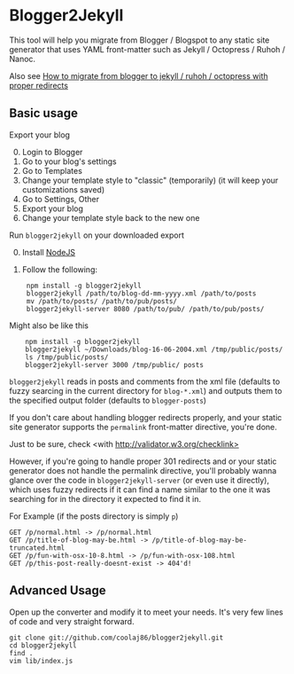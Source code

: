 # Blogger2Jekyll

This tool will help you migrate from Blogger / Blogspot to any
static site generator that uses YAML front-matter such as
Jekyll / Octopress / Ruhoh / Nanoc.

[migrate]: http://blog.coolaj86.com/articles/migrate-from-blogger-to-ruhoh-with-proper-redirects.html

Also see [How to migrate from blogger to jekyll / ruhoh / octopress with proper redirects][migrate]

## Basic usage

Export your blog

  0. Login to Blogger
  1. Go to your blog's settings
  2. Go to Templates
  3. Change your template style to "classic" (temporarily) (it will keep your customizations saved)
  4. Go to Settings, Other
  5. Export your blog
  6. Change your template style back to the new one

Run `blogger2jekyll` on your downloaded export

0. Install [NodeJS](http://nodejs.org)

1. Follow the following:

        npm install -g blogger2jekyll
        blogger2jekyll /path/to/blog-dd-mm-yyyy.xml /path/to/posts
        mv /path/to/posts/ /path/to/pub/posts/
        blogger2jekyll-server 8080 /path/to/pub/ /path/to/pub/posts/

Might also be like this

        npm install -g blogger2jekyll
        blogger2jekyll ~/Downloads/blog-16-06-2004.xml /tmp/public/posts/
        ls /tmp/public/posts/
        blogger2jekyll-server 3000 /tmp/public/ posts

`blogger2jekyll` reads in posts and comments from the xml file
(defaults to fuzzy searcing in the current directory for `blog-*.xml`)
and outputs them to the specified output folder (defaults to `blogger-posts`)

If you don't care about handling blogger redirects properly, and your static site generator supports the `permalink` front-matter directive, you're done.

Just to be sure, check <with http://validator.w3.org/checklink>

However, if you're going to handle proper 301 redirects and or your static generator
does not handle the permalink directive, you'll probably wanna glance over the code
in `blogger2jekyll-server` (or even use it directly), which
uses fuzzy redirects if it can find a name similar to
the one it was searching for in the directory it expected to find it in.

For Example (if the posts directory is simply `p`)

    GET /p/normal.html -> /p/normal.html
    GET /p/title-of-blog-may-be.html -> /p/title-of-blog-may-be-truncated.html
    GET /p/fun-with-osx-10-8.html -> /p/fun-with-osx-108.html
    GET /p/this-post-really-doesnt-exist -> 404'd!

## Advanced Usage

Open up the converter and modify it to meet your needs.
It's very few lines of code and very straight forward.

    git clone git://github.com/coolaj86/blogger2jekyll.git
    cd blogger2jekyll
    find .
    vim lib/index.js
